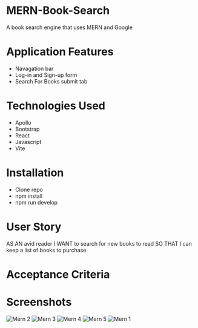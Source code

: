 # MERN-Book-Search
A book search engine that uses MERN and Google 

# Application Features
- Navagation bar 
- Log-in and Sign-up form 
- Search For Books submit tab 

# Technologies Used 
- Apollo
- Bootstrap
- React 
- Javascript 
- Vite 

# Installation 
- Clone repo
- npm install
- npm run develop  

# User Story 
AS AN avid reader
I WANT to search for new books to read
SO THAT I can keep a list of books to purchase

# Acceptance Criteria 

# Screenshots
![Mern 2](https://github.com/musekat3/mern-book-search/assets/131501260/10814b58-4c04-4e66-9d87-0eb659212131)
![Mern 3](https://github.com/musekat3/mern-book-search/assets/131501260/c3a8e42b-f484-4de3-9961-e1753b19282b)
![Mern 4](https://github.com/musekat3/mern-book-search/assets/131501260/eebf16cb-41b8-4c77-9e10-6b0a26936adc)
![Mern 5](https://github.com/musekat3/mern-book-search/assets/131501260/1f0ea7d4-947e-457e-8b49-23fc31ee25f8)
![Mern 1](https://github.com/musekat3/mern-book-search/assets/131501260/282bf046-b31c-4682-99c9-53c7ef90446d) 



